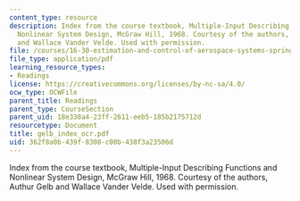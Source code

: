 ```yaml
---
content_type: resource
description: Index from the course textbook, Multiple-Input Describing Functions and
  Nonlinear System Design, McGraw Hill, 1968. Courtesy of the authors, Authur Gelb
  and Wallace Vander Velde. Used with permission.
file: /courses/16-30-estimation-and-control-of-aerospace-systems-spring-2004/362f8a0b439f8308c00b438f3a23506d_gelb_index_ocr.pdf
file_type: application/pdf
learning_resource_types:
- Readings
license: https://creativecommons.org/licenses/by-nc-sa/4.0/
ocw_type: OCWFile
parent_title: Readings
parent_type: CourseSection
parent_uid: 18e338a4-23ff-2611-eeb5-185b2175712d
resourcetype: Document
title: gelb_index_ocr.pdf
uid: 362f8a0b-439f-8308-c00b-438f3a23506d
---
```

Index from the course textbook, Multiple-Input Describing Functions and Nonlinear System Design, McGraw Hill, 1968. Courtesy of the authors, Authur Gelb and Wallace Vander Velde. Used with permission.